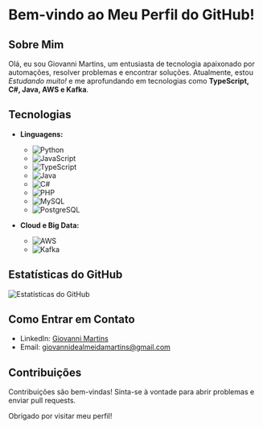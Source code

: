 # Bem-vindo ao Meu Perfil do GitHub! 

## Sobre Mim
Olá, eu sou Giovanni Martins, um entusiasta de tecnologia apaixonado por automações, resolver problemas e encontrar soluções. Atualmente, estou *Estudando muito!* e me aprofundando em tecnologias como **TypeScript, C#, Java, AWS e Kafka**. 

## Tecnologias
- **Linguagens:**
  - ![Python](https://img.shields.io/badge/Python-3776AB?style=for-the-badge&logo=python&logoColor=white)
  - ![JavaScript](https://img.shields.io/badge/JavaScript-F7DF1E?style=for-the-badge&logo=javascript&logoColor=black)
  - ![TypeScript](https://img.shields.io/badge/TypeScript-007ACC?style=for-the-badge&logo=typescript&logoColor=white)
  - ![Java](https://img.shields.io/badge/Java-007396?style=for-the-badge&logo=java&logoColor=white)
  - ![C#](https://img.shields.io/badge/C%23-239120?style=for-the-badge&logo=c-sharp&logoColor=white)
  - ![PHP](https://shields.io/badge/PHP-777BB4?style=for-the-badge&logo=php&logoColor=white)
  - ![MySQL](https://shields.io/badge/MySQL-4479A1?style=for-the-badge&logo=mysql&logoColor=white)
  - ![PostgreSQL](https://shields.io/badge/PostgreSQL-336791?style=for-the-badge&logo=postgresql&logoColor=white)

- **Cloud e Big Data:**
  - ![AWS](https://img.shields.io/badge/AWS-FF9900?style=for-the-badge&logo=amazon-aws&logoColor=white)
  - ![Kafka](https://img.shields.io/badge/Apache%20Kafka-F2A900?style=for-the-badge&logo=apache-kafka&logoColor=white)

## Estatísticas do GitHub
![Estatísticas do GitHub](https://github-readme-stats.vercel.app/api?username=giomartinsdev&show_icons=true&theme=radical&hide_rank=true&hide=issues&custom_title=Estat%C3%ADsticas%20do%GitHub)

## Como Entrar em Contato
- LinkedIn: [Giovanni Martins](https://www.linkedin.com/in/giovannidealmeidamartins/)
- Email: giovannidealmeidamartins@gmail.com

## Contribuições
Contribuições são bem-vindas! Sinta-se à vontade para abrir problemas e enviar pull requests.

Obrigado por visitar meu perfil!
